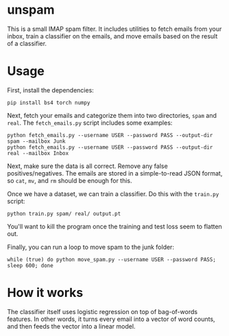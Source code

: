 # unspam

This is a small IMAP spam filter. It includes utilities to fetch emails from your inbox, train a classifier on the emails, and move emails based on the result of a classifier.

# Usage

First, install the dependencies:

```
pip install bs4 torch numpy
```

Next, fetch your emails and categorize them into two directories, `spam` and `real`. The `fetch_emails.py` script includes some examples:

```
python fetch_emails.py --username USER --password PASS --output-dir spam --mailbox Junk
python fetch_emails.py --username USER --password PASS --output-dir real --mailbox Inbox
```

Next, make sure the data is all correct. Remove any false positives/negatives. The emails are stored in a simple-to-read JSON format, so `cat`, `mv`, and `rm` should be enough for this.

Once we have a dataset, we can train a classifier. Do this with the `train.py` script:

```
python train.py spam/ real/ output.pt
```

You'll want to kill the program once the training and test loss seem to flatten out.

Finally, you can run a loop to move spam to the junk folder:

```
while (true) do python move_spam.py --username USER --password PASS; sleep 600; done
```

# How it works

The classifier itself uses logistic regression on top of bag-of-words features. In other words, it turns every email into a vector of word counts, and then feeds the vector into a linear model.
